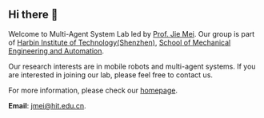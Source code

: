 ## Hi there 👋

Welcome to Multi-Agent System Lab led by [Prof. Jie Mei](http://faculty.hitsz.edu.cn/meijie). Our group is part of [Harbin Institute of Technology(Shenzhen)](http://en.hitsz.edu.cn/), [School of Mechanical Engineering and Automation](http://smea.hitsz.edu.cn/).

Our research interests are in mobile robots and multi-agent systems. If you are interested in joining our lab, please feel free to contact us.

For more information, please check our [homepage](https://hitsz-mas.github.io/mas-lab-website/).

**Email**: jmei@hit.edu.cn.

<!--

**Here are some ideas to get you started:**

🙋‍♀️ A short introduction - what is your organization all about?
🌈 Contribution guidelines - how can the community get involved?
👩‍💻 Useful resources - where can the community find your docs? Is there anything else the community should know?
🍿 Fun facts - what does your team eat for breakfast?
🧙 Remember, you can do mighty things with the power of [Markdown](https://docs.github.com/github/writing-on-github/getting-started-with-writing-and-formatting-on-github/basic-writing-and-formatting-syntax)
-->
